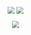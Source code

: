 <p align="center"> 
    <img src="https://file.garden/ZrgE6xyrrgxh47YJ/IMG_3781.png"/>
    <img src="https://komarev.com/ghpvc/?username=astronovaIite&label=Welcome+to+my+profile+!&color=490A51&style=flat-square"/>
<p align="center">
<img src="https://file.garden/ZrgE6xyrrgxh47YJ/IMG_3779.png](https://files.catbox.moe/8n0k0x.gif"/>
</p>
<p align="center">
<img srch="https://readme-typing-svg.demolab.com/demo/?font=Special+Elite&duration=2500&pause=1500&color=490A51&lines=Hello!+Welcome+to+my+Github!;Please+read+my+rentry+before+interacting."/>
</p>
